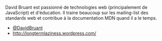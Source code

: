 David Bruant est passionné de technologies web (principalement de JavaScript) et d'éducation. Il traine beaucoup sur les mailing-list des standards web et contribue à la documentation MDN quand il a le temps.

- [@DavidBruant](https://twitter.com/DavidBruant)
- <http://longtermlaziness.wordpress.com/>

